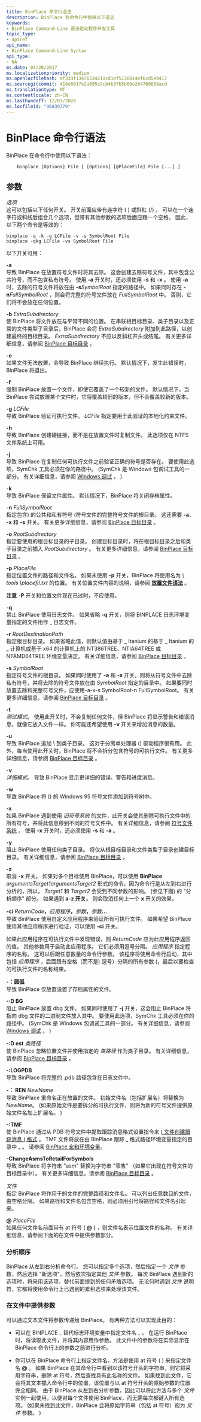 ```yaml
---
title: BinPlace 命令行语法
description: BinPlace 在命令行中使用以下语法
keywords:
- BinPlace Command-Line 语法驱动程序开发工具
topic_type:
- apiref
api_name:
- BinPlace Command-Line Syntax
api_type:
- NA
ms.date: 04/20/2017
ms.localizationpriority: medium
ms.openlocfilehash: af333f13476534211cd1ef5136014ef6cd5eb417
ms.sourcegitcommit: 418e6617e2a695c9cb4b37b5b60e264760858acd
ms.translationtype: MT
ms.contentlocale: zh-CN
ms.lasthandoff: 12/07/2020
ms.locfileid: "96839779"
---
```

# <a name="binplace-command-line-syntax"></a>BinPlace 命令行语法


BinPlace 在命令行中使用以下语法：

```
    binplace [Options] File [ [Options] [@PlaceFile] File [...] ]
```

## <a name="span-idddk_binplace_command_line_syntax_toolsspanspan-idddk_binplace_command_line_syntax_toolsspanparameters"></a><span id="ddk_binplace_command_line_syntax_tools"></span><span id="DDK_BINPLACE_COMMAND_LINE_SYNTAX_TOOLS"></span>参数


<span id="_______Options______"></span><span id="_______options______"></span><span id="_______OPTIONS______"></span>*选项*   
这可以包括以下任何开关。 开关前面应带有连字符 ( ) 或斜杠 (/) 。 可以在一个连字符或斜线后组合几个选项，但带有其他参数的选项后面应跟一个空格。 因此，以下两个命令是等效的：

```
binplace -q -k -g LCFile -v -s SymbolRoot File 
binplace -qkg LCFile -vs SymbolRoot File 
```

以下开关可用：

<span id="-a"></span><span id="-A"></span>**-a**  
导致 BinPlace 在放置符号文件时将其去除。 这会创建去除符号文件，其中包含公共符号，而不包含私有符号。 使用 **-a** 开关时，还必须使用 **-s** 和 **-x** 。 使用 **-a** 时，去除的符号文件将放在由 **-s**_SymbolRoot_ 指定的路径中。 如果同时存在 **-n**_FullSymbolRoot_ ，则会将完整的符号文件放在 *FullSymbolRoot* 中。 否则，它们将不会放在任何位置。

<span id="-b_ExtraSubdirectory"></span><span id="-b_extrasubdirectory"></span><span id="-B_EXTRASUBDIRECTORY"></span>**-b** *ExtraSubdirectory*  
使 BinPlace 将文件放在与平常不同的位置。 在串联根目标目录、类子目录以及正常的文件类型子目录后，BinPlace 会将 *ExtraSubdirectory* 附加到此路径，以创建最终的目标目录。 *ExtraSubdirectory* 不应以反斜杠开头或结尾。 有关更多详细信息，请参阅 [BinPlace 目标目录](binplace-destination-directories.md) 。

<span id="-e"></span><span id="-E"></span>**-e**  
如果文件无法放置，会导致 BinPlace 继续执行。 默认情况下，发生此错误时，BinPlace 将退出。

<span id="-f"></span><span id="-F"></span>**-f**  
强制 BinPlace 放置一个文件，即使它覆盖了一个较新的文件。 默认情况下，当 BinPlace 尝试放置某个文件时，它将覆盖较旧的版本，但不会覆盖较新的版本。

<span id="-g_LCFile"></span><span id="-g_lcfile"></span><span id="-G_LCFILE"></span>**-g** *LCFile*  
导致 BinPlace 验证可执行文件。 *LCFile* 指定要用于此验证的本地化约束文件。

<span id="-h"></span><span id="-H"></span>**-h**  
导致 BinPlace 创建硬链接，而不是在放置文件时复制文件。 此选项仅在 NTFS 文件系统上可用。

<span id="-j"></span><span id="-J"></span>**-j**  
导致 BinPlace 在复制任何可执行文件之前验证正确的符号是否存在。 要使用此选项，SymChk 工具必须在你的路径中。  (SymChk 是 Windows 包调试工具的一部分。 有关详细信息，请参阅 [Windows 调试](../debugger/index.md) 。 ) 

<span id="-k"></span><span id="-K"></span>**-k**  
导致 BinPlace 保留文件属性。 默认情况下，BinPlace 将关闭存档属性。

<span id="-n_FullSymbolRoot"></span><span id="-n_fullsymbolroot"></span><span id="-N_FULLSYMBOLROOT"></span>**-n** *FullSymbolRoot*  
指定包含) 的公共和私有符号 (符号文件的完整符号文件的根目录。 这还需要 **-a**、 **-x** 和 **-s** 开关。 有关更多详细信息，请参阅 [BinPlace 目标目录](binplace-destination-directories.md) 。

<span id="-o_RootSubdirectory"></span><span id="-o_rootsubdirectory"></span><span id="-O_ROOTSUBDIRECTORY"></span>**-o** *RootSubdirectory*  
指定要使用的根目标目录的子目录。 创建目标目录时，将在根目标目录之后和类子目录之前插入 *RootSubdirectory* 。 有关更多详细信息，请参阅 [BinPlace 目标目录](binplace-destination-directories.md) 。

<span id="-p_PlaceFile"></span><span id="-p_placefile"></span><span id="-P_PLACEFILE"></span>**-p** *PlaceFile*  
指定位置文件的路径和文件名。 如果未使用 **-p** 开关，BinPlace 将使用名为 *\\ tools \\placefil.txt* 的位置。 有关位置文件内容的说明，请参阅 [**放置文件语法**](place-file-syntax.md) 。

**注意** **-P** 开关和位置文件现在已过时，不应使用。



<span id="-q"></span><span id="-Q"></span>**-q**  
禁止 BinPlace 使用日志文件。 如果省略 **-q** 开关，则将 BINPLACE 日志环境变量指定的文件用作 \_ 日志文件。

<span id="-r_RootDestinationPath"></span><span id="-r_rootdestinationpath"></span><span id="-R_ROOTDESTINATIONPATH"></span>**-r** *RootDestinationPath*  
指定根目标目录。 如果省略此值，则默认值由基于 \_ Itanium 的基于 \_ Itanium 的 \_ 计算机或基于 x64 的计算机上的 NT386TREE、NTIA64TREE 或 NTAMD64TREE 环境变量决定。 有关详细信息，请参阅 [BinPlace 目标目录](binplace-destination-directories.md) 。

<span id="-s_SymbolRoot"></span><span id="-s_symbolroot"></span><span id="-S_SYMBOLROOT"></span>**-s** *SymbolRoot*  
指定符号文件的根目录。 如果同时使用了 **-a** 和 **-x** 开关，则将从符号文件中去除私有符号，并将去除的符号文件放在由 *SymbolRoot* 指定的目录中。 如果要同时放置去除和完整符号文件，应使用-a-x-s SymbolRoot-n FullSymbolRoot。 有关更多详细信息，请参阅 [BinPlace 目标目录](binplace-destination-directories.md) 。

<span id="-t"></span><span id="-T"></span>**-t**  
*测试模式*。 使用此开关时，不会复制任何文件，但 BinPlace 将显示警告和错误消息，就像它放入文件一样。 你可能还希望使用 **-v** 开关来增加消息的数量。

<span id="-u"></span><span id="-U"></span>**-u**  
导致 BinPlace 追加 \\ 到类子目录。 这对于分离单处理器 () 驱动程序很有用。 此外，每当使用此开关时，BinPlace 将不会拆分包含符号的可执行文件。 有关更多详细信息，请参阅 [BinPlace 目标目录](binplace-destination-directories.md) 。

<span id="-v"></span><span id="-V"></span>**-v**  
*详细模式*。 导致 BinPlace 显示更详细的错误、警告和进度消息。

<span id="-w"></span><span id="-W"></span>**-w**  
导致 BinPlace 将 () 的 Windows 95 符号文件添加到符号树中。

<span id="-x"></span><span id="-X"></span>**-x**  
如果 BinPlace 遇到使用 *旧符号系统* 的文件，此开关会使其删除可执行文件中的所有符号，并将此信息移到不同的符号文件中。 有关详细信息，请参阅 [符号文件系统](symbol-file-systems.md) 。 使用 **-x** 开关时，还必须使用 **-s** 和 **-a** 。

<span id="-y"></span><span id="-Y"></span>**-y**  
阻止 BinPlace 使用任何类子目录。 将仅从根目标目录和文件类型子目录创建目标目录。 有关详细信息，请参阅 [BinPlace 目标目录](binplace-destination-directories.md) 。

<span id="-z"></span><span id="-Z"></span>**-z**  
取消 **-x** 开关。 如果对多个目标使用 BinPlace，可以使用 **BinPlace** *argumentsTarget1argumentsTarget2* 形式的命令，因为命令行是从左到右进行分析的，所以， *Target1* 和 *Target2* 会受到不同参数的影响。  (参见下面) 的 "分析顺序" 部分。 如果遇到 **a-z 开关，** 则会取消任何上一个 **x** 开关的效果。

<span id="-ci_ReturnCode_Application_Argument_Argument__..._"></span><span id="-ci_returncode_application_argument_argument__..._"></span><span id="-CI_RETURNCODE_APPLICATION_ARGUMENT_ARGUMENT__..._"></span>**-ci** <em>ReturnCode</em>**，**<em>应用程序</em>**，**<em>参数</em>**，**<em>参数</em>**...**   
导致 BinPlace 使用自定义应用程序来验证所有可执行文件。 如果希望 BinPlace 使用其他应用程序进行验证，可以使用 **-ci** 开关。

如果此应用程序在可执行文件中发现错误，则 *ReturnCode* 应为此应用程序返回的值。 其他参数用于启动此应用程序。 它们必须用逗号分隔。 *应用程序* 指定程序的名称。 这可以后跟任意数量的命令行参数。 该程序将使用命令行启动，其中包括 *应用程序* ，后面跟有空格（而不是) 逗号）分隔的所有参数 (，最后以要检查的可执行文件的名称结束。

<span id="-_ARC"></span><span id="-_arc"></span>**-：圆弧**  
导致 BinPlace 仅放置设置了存档属性的文件。

<span id="-_DBG"></span><span id="-_dbg"></span>**-:D BG**  
阻止 BinPlace 放置 dbg 文件。 如果同时使用了 **-j** 开关，这会阻止 BinPlace 将指向 dbg 文件的二进制文件放入其中。 要使用此选项，SymChk 工具必须在你的路径中。  (SymChk 是 Windows 包调试工具的一部分。 有关详细信息，请参阅 [Windows 调试](../debugger/index.md) 。 ) 

<span id="-_DEST_ClassPath"></span><span id="-_dest_classpath"></span><span id="-_DEST_CLASSPATH"></span>**-:D est** *类路径*  
使 BinPlace 忽略位置文件并使用指定的 *类路径* 作为类子目录。 有关详细信息，请参阅 [BinPlace 目标目录](binplace-destination-directories.md) 。

<span id="-_LOGPDB"></span><span id="-_logpdb"></span>**-:LOGPDB**  
导致 BinPlace 将完整的 .pdb 路径包含在日志文件中。

<span id="-_REN_NewName"></span><span id="-_ren_newname"></span><span id="-_REN_NEWNAME"></span>**-： REN** *NewName*  
导致 BinPlace 重命名正在放置的文件。 初始文件名（包括扩展名）将替换为 *NewName*。  (如果原始文件是要拆分的可执行文件，则将为新的符号文件提供原始文件名加上扩展名。 ) 

<span id="-_TMF"></span><span id="-_tmf"></span>**-:TMF**  
使 BinPlace 通过从 PDB 符号文件中提取跟踪消息格式设置指令来 [) 文件创建跟踪消息 ( 格式](trace-message-format-file.md) 。 TMF 文件将放在由 BinPlace 跟踪 \_ 格式路径环境变量指定的目录中 \_ 。 请参阅 [BinPlace 宏和环境变量](binplace-macros-and-environment-variables.md)。

<span id="-ChangeAsmsToRetailForSymbols"></span><span id="-changeasmstoretailforsymbols"></span><span id="-CHANGEASMSTORETAILFORSYMBOLS"></span>**-ChangeAsmsToRetailForSymbols**  
导致 BinPlace 将字符串 "asm" 替换为字符串 "零售" （如果它出现在符号文件的目标目录中）。 有关更多详细信息，请参阅 [BinPlace 目标目录](binplace-destination-directories.md) 。

<span id="_______File______"></span><span id="_______file______"></span><span id="_______FILE______"></span>*文件*   
指定 BinPlace 将作用于的文件的完整路径和文件名。 可以列出任意数目的文件，由空格分隔。 如果路径和文件名包含空格，则必须用引号将路径和文件名引起来。

<span id="________PlaceFile______"></span><span id="________placefile______"></span><span id="________PLACEFILE______"></span>**@** <em>PlaceFile</em>   
如果任何文件名前面带有 at 符号 ( **@** ) ，则文件名表示位置文件的名称。 有关详细信息，请参阅下面的在文件中提供参数部分。

### <a name="span-idparsing_orderspanspan-idparsing_orderspanparsing-order"></a><span id="parsing_order"></span><span id="PARSING_ORDER"></span>分析顺序

BinPlace 从左到右分析命令行。 您可以指定多个选项，然后指定一个 *文件* 参数，然后选择 "新选项"，然后依次指定其他 *文件* 参数。 每次 BinPlace 遇到新的选项时，将采用该选项，替代前面提到的任何矛盾选项。 无论何时遇到 *文件* 说明符，它都将使用命令行上已遇到的累积选项来处理该文件。

### <a name="span-idsupplying_parameters_in_a_filespanspan-idsupplying_parameters_in_a_filespansupplying-parameters-in-a-file"></a><span id="supplying_parameters_in_a_file"></span><span id="SUPPLYING_PARAMETERS_IN_A_FILE"></span>在文件中提供参数

可以通过文本文件将参数传递给 BinPlace。 有两种方法可以实现此目的：

-   可以在 BINPLACE \_ 替代标志环境变量中指定文件名 \_ 。 在运行 BinPlace 时，将读取此文件，并将其内容用作参数。 此文件中的参数将在实际显示在 BinPlace 命令行上的参数之前进行分析。

-   你可以在 BinPlace 命令行上指定文件名，方法是使用 at 符号 ( ) 来指定文件名 **@** 。 如果 BinPlace 在其命令行中看到以该符号开头的字符串，则它将采用字符串，删除 at 符号，然后查找具有此名称的文件。 如果找到此文件，它会将其文本插入命令行中的位置，该位置与以 at 符号开头的原始参数的位置完全相同。 由于 BinPlace 从左到右分析参数，因此可以将此方法与多个 *文件* 实例一起使用，以便对每个文件使用 BinPlace，而无需每次都键入所有选项。  (如果未找到此文件，BinPlace 会将原始字符串（包括 at 符号）视为 *文件* 参数。 ) 
